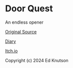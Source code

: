 # Door Quest
An endless opener

[Original Source](https://github.com/knutsoned/DoorQuest/tree/main/src)

[Diary](Diary.md)

[Itch.io](https://knutsoned.itch.io/brackeys-2024-1)

Copyright (c) 2024 Ed Knutson
